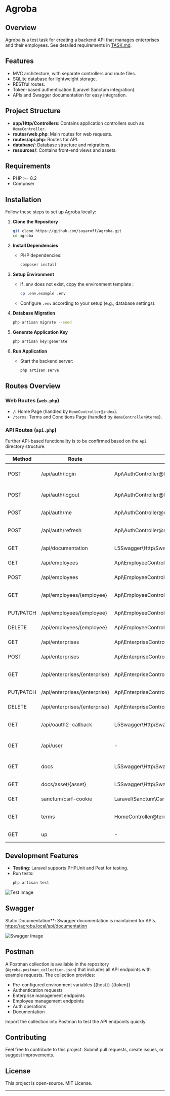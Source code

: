 # Agroba

## Overview

Agroba is a test task for creating a backend API that manages enterprises and their employees. 
See detailed requirements in [TASK.md](TASK.md).

## Features
- MVC architecture, with separate controllers and route files.
- SQLite database for lightweight storage.
- RESTful routes.
- Token-based authentication (Laravel Sanctum integration).
- APIs and Swagger documentation for easy integration.

## Project Structure
- **app/Http/Controllers**: Contains application controllers such as `HomeController`.
- **routes/web.php**: Main routes for web requests.
- **routes/api.php**: Routes for API.
- **database/**: Database structure and migrations.
- **resources/**: Contains front-end views and assets.

## Requirements
- PHP >= 8.2
- Composer

## Installation

Follow these steps to set up Agroba locally:

1. **Clone the Repository**
   ```bash
   git clone https://github.com/suyaroff/agroba.git
   cd agroba
   ```

2. **Install Dependencies**
   - PHP dependencies:
     ```bash
     composer install
     ```

3. **Setup Environment**
   - if .env does not exist, copy the environment template :
     ```bash
     cp .env.example .env
     ```
   - Configure `.env` according to your setup (e.g., database settings).


4. **Database Migration**
   ```bash
   php artisan migrate --seed
   ```

5. **Generate Application Key**
   ```bash
   php artisan key:generate
   ```

6. **Run Application**
   - Start the backend server:
     ```bash
     php artisan serve
     ```


## Routes Overview
### Web Routes (`web.php`)
- `/`: Home Page (handled by `HomeController@index`).
- `/terms`: Terms and Conditions Page (handled by `HomeController@terms`).

### API Routes (`api.php`)
Further API-based functionality is to be confirmed based on the `Api` directory structure.

| Method    | Route                         | Handler                                         | Description                   |
|-----------|-------------------------------|-------------------------------------------------|-------------------------------|
| POST      | /api/auth/login               | Api\AuthController@login                        | User authentication endpoint  |
| POST      | /api/auth/logout              | Api\AuthController@logout                       | Logout authenticated user     |
| POST      | /api/auth/me                  | Api\AuthController@me                           | Get current user info         |
| POST      | /api/auth/refresh             | Api\AuthController@refresh                      | Refresh authentication token  |
| GET       | /api/documentation            | L5Swagger\Http\SwaggerController@api            | API documentation             |
| GET       | /api/employees                | Api\EmployeeController@index                    | List all employees            |
| POST      | /api/employees                | Api\EmployeeController@store                    | Create new employee           |
| GET       | /api/employees/{employee}     | Api\EmployeeController@show                     | Get single employee details   |
| PUT/PATCH | /api/employees/{employee}     | Api\EmployeeController@update                   | Update employee info          |
| DELETE    | /api/employees/{employee}     | Api\EmployeeController@destroy                  | Delete employee               |
| GET       | /api/enterprises              | Api\EnterpriseController@index                  | List all enterprises          |
| POST      | /api/enterprises              | Api\EnterpriseController@store                  | Create new enterprise         |
| GET       | /api/enterprises/{enterprise} | Api\EnterpriseController@show                   | Get single enterprise details |
| PUT/PATCH | /api/enterprises/{enterprise} | Api\EnterpriseController@update                 | Update enterprise info        |
| DELETE    | /api/enterprises/{enterprise} | Api\EnterpriseController@destroy                | Delete enterprise             |
| GET       | /api/oauth2-callback          | L5Swagger\Http\SwaggerController@oauth2Callback | OAuth2 callback handler       |
| GET       | /api/user                     | -                                               | Get authenticated user data   |
| GET       | docs                          | L5Swagger\Http\SwaggerController@docs           | API documentation page        |
| GET       | docs/asset/{asset}            | L5Swagger\Http\SwaggerAssetController@index     | Documentation assets          |
| GET       | sanctum/csrf-cookie           | Laravel\Sanctum\CsrfCookieController@show       | Get CSRF cookie               |
| GET       | terms                         | HomeController@terms                            | Terms and conditions page     |
| GET       | up                            | -                                               | Application health check      |

## Development Features
- **Testing**: Laravel supports PHPUnit and Pest for testing.
- Run tests:
  ```bash
  php artisan test
  ```
![Test Image](img-test.png)

## Swagger

Static Documentation**: Swagger documentation is maintained for APIs. https://agroba.local/api/documentation

![Swagger Image](img-swagger.png)

## Postman

A Postman collection is available in the repository (`Agroba.postman_collection.json`) that includes all API endpoints
with example requests. The collection provides:

- Pre-configured environment variables {{host}} {{token}}
- Authentication requests
- Enterprise management endpoints
- Employee management endpoints
- Auth operations
- Documentation

Import the collection into Postman to test the API endpoints quickly.

## Contributing
Feel free to contribute to this project. Submit pull requests, create issues, or suggest improvements.

## License

This project is open-source. MIT License.

---

